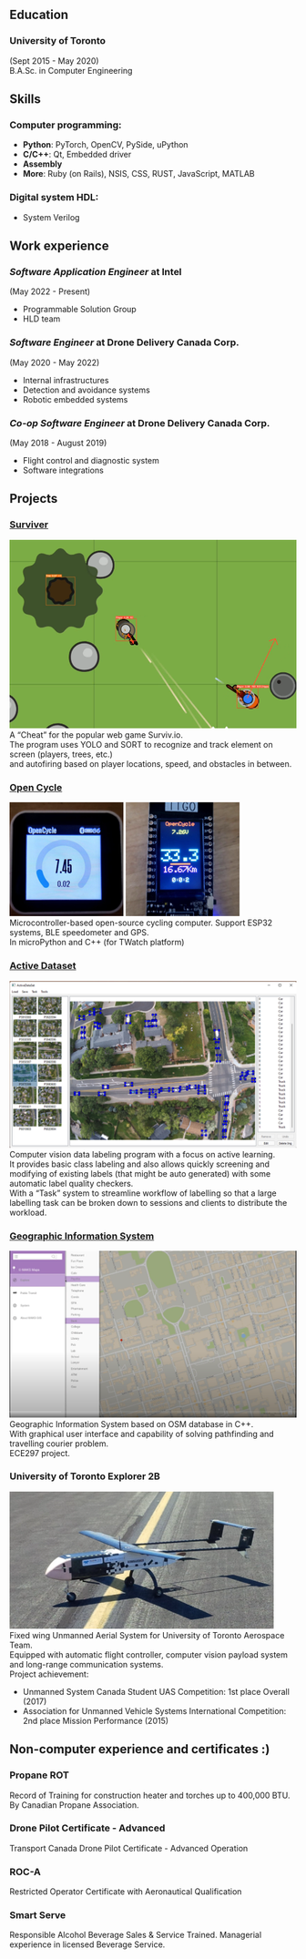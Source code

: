 ## Education
### University of Toronto
(Sept 2015 - May 2020) \
B.A.Sc. in Computer Engineering

## Skills
### Computer programming:
- **Python**: PyTorch, OpenCV, PySide, uPython
- **C/C++**: Qt, Embedded driver
- **Assembly**
- **More**: Ruby (on Rails), NSIS, CSS, RUST, JavaScript, MATLAB

### Digital system HDL:
- System Verilog

## Work experience
### *Software Application Engineer* at Intel
(May 2022 - Present)
- Programmable Solution Group
- HLD team

### *Software Engineer* at Drone Delivery Canada Corp.
(May 2020 - May 2022)
- Internal infrastructures
- Detection and avoidance systems
- Robotic embedded systems

### *Co-op Software Engineer* at Drone Delivery Canada Corp.
(May 2018 - August 2019)
- Flight control and diagnostic system
- Software integrations

## Projects
### [Surviver](https://github.com/KevinUTAT/surviver_dot_IO)
![](res/Sur.png)\
A “Cheat” for the popular web game Surviv.io. \
The program uses YOLO and SORT to recognize and track element on screen (players, trees, etc.) \
and autofiring based on player locations, speed, and obstacles in between.

### [Open Cycle](https://github.com/KevinUTAT/OpenCycle)
![](res/OCadr.png) ![](res/OCmpy.png)\
Microcontroller-based open-source cycling computer. Support ESP32 systems,
BLE speedometer and GPS. \
In microPython and C++ (for TWatch platform)

### [Active Dataset](https://github.com/KevinUTAT/active_data_set)
![](res/ADS.png)\
Computer vision data labeling program with a focus on active learning. \
It provides basic class labeling and also allows quickly screening and modifying of existing labels (that might be auto generated) with some automatic label quality checkers.\
With a “Task” system to streamline workflow of labelling so that a large labelling task can be broken down to sessions and clients to distribute the workload.

### [Geographic Information System](https://www.youtube.com/watch?v=L7z_F1HgqtQ&ab_channel=KevinXu)
![](res/297.png)
Geographic Information System based on OSM database in C++. \
With graphical user interface and capability of solving pathfinding and travelling courier problem. \
ECE297 project.

### University of Toronto Explorer 2B
![](res/utx.png) \
Fixed wing Unmanned Aerial System for University of Toronto Aerospace Team. \
Equipped with automatic flight controller, computer vision payload system and long-range communication systems. \
Project achievement:
- Unmanned System Canada Student UAS Competition: 1st place Overall (2017)
- Association for Unmanned Vehicle Systems International Competition: 2nd place Mission Performance (2015)

## Non-computer experience and certificates :)
### Propane ROT
Record of Training for construction heater and torches up to 400,000 BTU. By Canadian Propane Association.
### Drone Pilot Certificate - Advanced
Transport Canada Drone Pilot Certificate - Advanced Operation
### ROC-A
Restricted Operator Certificate with Aeronautical Qualification
### Smart Serve
Responsible Alcohol Beverage Sales & Service Trained. Managerial experience in licensed Beverage Service.
